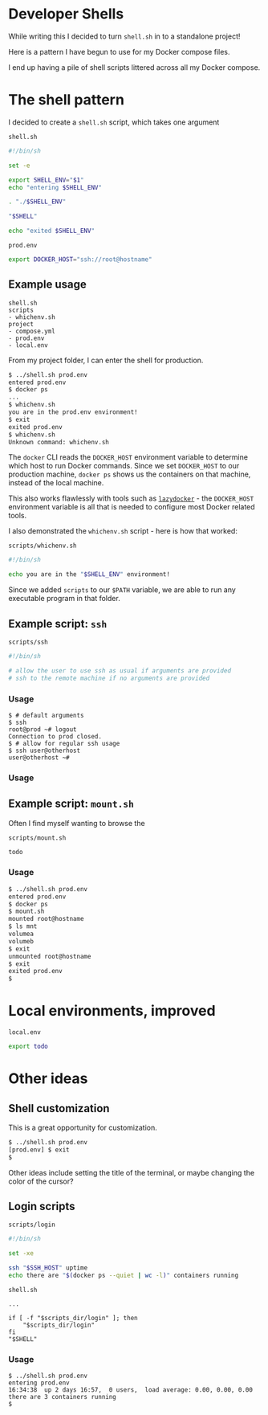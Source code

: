 # Developer Shells

While writing this I decided to turn `shell.sh` in to a standalone project!

Here is a pattern I have begun to use for my Docker compose files. 

I end up having a pile of shell scripts littered across all my Docker compose.

# The shell pattern

I decided to create a `shell.sh` script, which takes one argument 

`shell.sh`
```sh
#!/bin/sh

set -e

export SHELL_ENV="$1"
echo "entering $SHELL_ENV"

. "./$SHELL_ENV"

"$SHELL"

echo "exited $SHELL_ENV"
```

`prod.env`
```sh
export DOCKER_HOST="ssh://root@hostname"
```

## Example usage

```
shell.sh
scripts
- whichenv.sh
project
- compose.yml
- prod.env
- local.env
```

From my project folder, I can enter the shell for production.

```sh
$ ../shell.sh prod.env
entered prod.env
$ docker ps
...
$ whichenv.sh
you are in the prod.env environment!
$ exit
exited prod.env
$ whichenv.sh
Unknown command: whichenv.sh
```

The `docker` CLI reads the `DOCKER_HOST` environment variable to determine which host to run Docker commands. Since we set `DOCKER_HOST` to our production machine, `docker ps` shows us the containers on that machine, instead of the local machine.

This also works flawlessly with tools such as [`lazydocker`](https://github.com/jesseduffield/lazydocker) - the `DOCKER_HOST` environment variable is all that is needed to configure most Docker related tools.

I also demonstrated the `whichenv.sh` script - here is how that worked:

`scripts/whichenv.sh`
```sh
#!/bin/sh

echo you are in the "$SHELL_ENV" environment!
```

Since we added `scripts` to our `$PATH` variable, we are able to run any executable program in that folder.


## Example script: `ssh`

`scripts/ssh`
```sh
#!/bin/sh

# allow the user to use ssh as usual if arguments are provided
# ssh to the remote machine if no arguments are provided
```

### Usage

```
$ # default arguments
$ ssh
root@prod ~# logout
Connection to prod closed.
$ # allow for regular ssh usage
$ ssh user@otherhost
user@otherhost ~#
```

### Usage

## Example script: `mount.sh`

Often I find myself wanting to browse the 

`scripts/mount.sh`
```sh
todo
```

### Usage

```sh
$ ../shell.sh prod.env
entered prod.env
$ docker ps
$ mount.sh
mounted root@hostname
$ ls mnt
volumea
volumeb
$ exit
unmounted root@hostname
$ exit
exited prod.env
$
```

# Local environments, improved

`local.env`
```sh
export todo
```





# Other ideas

## Shell customization

This is a great opportunity for customization.

```sh
$ ../shell.sh prod.env
[prod.env] $ exit
$
```

Other ideas include setting the title of the terminal, or maybe changing the color of the cursor?

## Login scripts

`scripts/login`
```sh
#!/bin/sh

set -xe

ssh "$SSH_HOST" uptime
echo there are "$(docker ps --quiet | wc -l)" containers running
```

`shell.sh`
```
...

if [ -f "$scripts_dir/login" ]; then
    "$scripts_dir/login"
fi
"$SHELL"
```

### Usage

```
$ ../shell.sh prod.env
entering prod.env
16:34:38  up 2 days 16:57,  0 users,  load average: 0.00, 0.00, 0.00
there are 3 containers running
$ 
```
